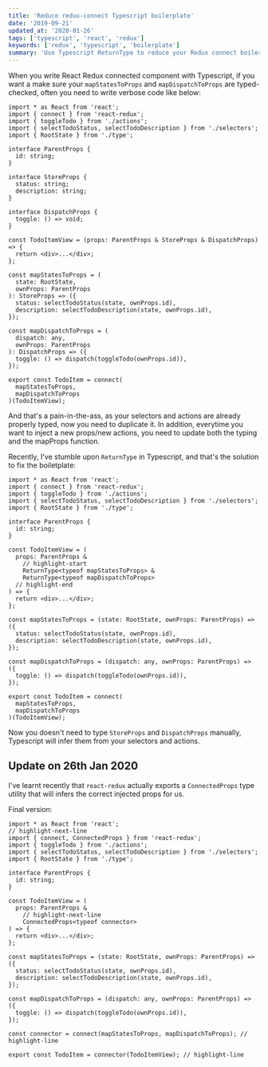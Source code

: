 ```yaml
---
title: 'Reduce redux-connect Typescript boilerplate'
date: '2019-09-21'
updated_at: '2020-01-26'
tags: ['typescript', 'react', 'redux']
keywords: ['redux', 'typescript', 'boilerplate']
summary: 'Use Typescript ReturnType to reduce your Redux connect boilerplate'
---
```


When you write React Redux connected component with Typescript, if you want a make sure your `mapStatesToProps` and `mapDispatchToProps` are typed-checked, often you need to write verbose code like below:

```tsx
import * as React from 'react';
import { connect } from 'react-redux';
import { toggleTodo } from './actions';
import { selectTodoStatus, selectTodoDescription } from './selectors';
import { RootState } from './type';

interface ParentProps {
  id: string;
}

interface StoreProps {
  status: string;
  description: string;
}

interface DispatchProps {
  toggle: () => void;
}

const TodoItemView = (props: ParentProps & StoreProps & DispatchProps) => {
  return <div>...</div>;
};

const mapStatesToProps = (
  state: RootState,
  ownProps: ParentProps
): StoreProps => ({
  status: selectTodoStatus(state, ownProps.id),
  description: selectTodoDescription(state, ownProps.id),
});

const mapDispatchToProps = (
  dispatch: any,
  ownProps: ParentProps
): DispatchProps => ({
  toggle: () => dispatch(toggleTodo(ownProps.id)),
});

export const TodoItem = connect(
  mapStatesToProps,
  mapDispatchToProps
)(TodoItemView);
```

And that's a pain-in-the-ass, as your selectors and actions are already properly typed, now you need to duplicate it. In addition, everytime you want to inject a new props/new actions, you need to update both the typing and the mapProps function.

Recently, I've stumble upon `ReturnType` in Typescript, and that's the solution to fix the boiletplate:

```tsx
import * as React from 'react';
import { connect } from 'react-redux';
import { toggleTodo } from './actions';
import { selectTodoStatus, selectTodoDescription } from './selectors';
import { RootState } from './type';

interface ParentProps {
  id: string;
}

const TodoItemView = (
  props: ParentProps &
    // highlight-start
    ReturnType<typeof mapStatesToProps> &
    ReturnType<typeof mapDispatchToProps>
  // highlight-end
) => {
  return <div>...</div>;
};

const mapStatesToProps = (state: RootState, ownProps: ParentProps) => ({
  status: selectTodoStatus(state, ownProps.id),
  description: selectTodoDescription(state, ownProps.id),
});

const mapDispatchToProps = (dispatch: any, ownProps: ParentProps) => ({
  toggle: () => dispatch(toggleTodo(ownProps.id)),
});

export const TodoItem = connect(
  mapStatesToProps,
  mapDispatchToProps
)(TodoItemView);
```

Now you doesn't need to type `StoreProps` and `DispatchProps` manually, Typescript will infer them from your selectors and actions.

## Update on 26th Jan 2020

I've learnt recently that `react-redux` actually exports a `ConnectedProps` type utility that will infers the correct injected props for us.

Final version:

```tsx
import * as React from 'react';
// highlight-next-line
import { connect, ConnectedProps } from 'react-redux';
import { toggleTodo } from './actions';
import { selectTodoStatus, selectTodoDescription } from './selectors';
import { RootState } from './type';

interface ParentProps {
  id: string;
}

const TodoItemView = (
  props: ParentProps &
    // highlight-next-line
    ConnectedProps<typeof connector>
) => {
  return <div>...</div>;
};

const mapStatesToProps = (state: RootState, ownProps: ParentProps) => ({
  status: selectTodoStatus(state, ownProps.id),
  description: selectTodoDescription(state, ownProps.id),
});

const mapDispatchToProps = (dispatch: any, ownProps: ParentProps) => ({
  toggle: () => dispatch(toggleTodo(ownProps.id)),
});

const connector = connect(mapStatesToProps, mapDispatchToProps); // highlight-line

export const TodoItem = connector(TodoItemView); // highlight-line
```
